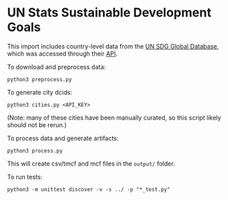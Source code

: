 # UN Stats Sustainable Development Goals

This import includes country-level data from the [UN SDG Global Database](https://unstats.un.org/sdgs/dataportal), which was accessed through their [API](https://unstats.un.org/sdgapi/swagger/).

To download and preprocess data:
```
python3 preprocess.py
```

To generate city dcids:
```
python3 cities.py <API_KEY>
```
(Note: many of these cities have been manually curated, so this script likely should not be rerun.)

To process data and generate artifacts:
```
python3 process.py
```
This will create csv/tmcf and mcf files in the `output/` folder.

To run tests: 
```
python3 -m unittest discover -v -s ../ -p "*_test.py"
```
